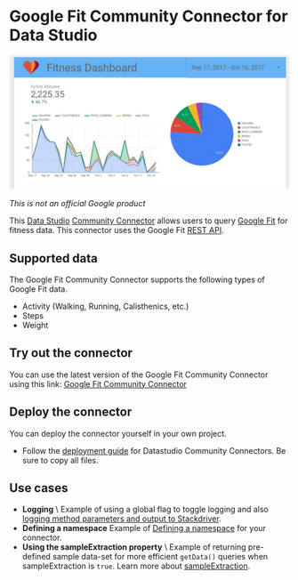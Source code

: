 # Google Fit Community Connector for Data Studio

![Screenshot](./screenshot.jpg?raw=true "Screenshot")

*This is not an official Google product*

This [Data Studio](https://datastudio.google.com) [Community
Connector](https://developers.google.com/datastudio/connector) allows users to
query [Google Fit](https://fit.google.com) for fitness data. This connector uses
the Google Fit [REST API](https://developers.google.com/fit/rest/).

## Supported data

The Google Fit Community Connector supports the following types of Google Fit
data.

-   Activity (Walking, Running, Calisthenics, etc.)
-   Steps
-   Weight

## Try out the connector

You can use the latest version of the Google Fit Community Connector using this
link: [Google Fit Community
Connector](https://datastudio.google.com/datasources/create?connectorId=AKfycbyNIbNwRwLwSAPttlVuXPogT4p-1zM_aNEPdliRfZ8H4NpPtr8D6VSg4m2hghLaKuMezw)

## Deploy the connector

You can deploy the connector yourself in your own project.

-   Follow the [deployment guide](../deploy.md) for Datastudio Community
    Connectors. Be sure to copy all files.

## Use cases

-   **Logging** \ Example of using a global flag to toggle logging and also
    [logging method parameters and output to
    Stackdriver](https://developers.google.com/datastudio/connector/debug#apps_script_logging).
-   **Defining a namespace** Example of [Defining a
    namespace](https://stackoverflow.com/questions/881515/how-do-i-declare-a-namespace-in-javascript)
    for your connector.
-   **Using the sampleExtraction property** \ Example of returning pre-defined
    sample data-set for more efficient `getData()` queries when sampleExtraction
    is `true`. Learn more about
    [sampleExtraction](https://developers.google.com/datastudio/connector/reference#getdata).
